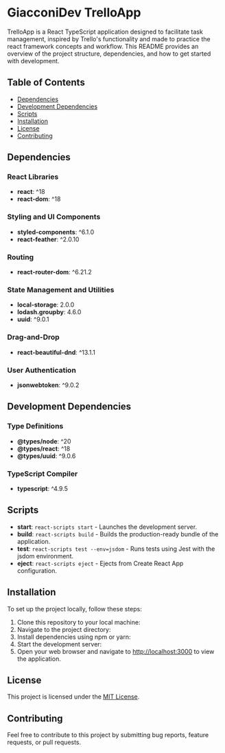 # GiacconiDev TrelloApp

TrelloApp is a React TypeScript application designed to facilitate task management, inspired by Trello's functionality and made to practice the react framework concepts and workflow. This README provides an overview of the project structure, dependencies, and how to get started with development.

## Table of Contents

- [Dependencies](#dependencies)
- [Development Dependencies](#development-dependencies)
- [Scripts](#scripts)
- [Installation](#installation)
- [License](#license)
- [Contributing](#contributing)

## Dependencies

### React Libraries
- **react**: ^18
- **react-dom**: ^18

### Styling and UI Components
- **styled-components**: ^6.1.0
- **react-feather**: ^2.0.10

### Routing
- **react-router-dom**: ^6.21.2

### State Management and Utilities
- **local-storage**: 2.0.0
- **lodash.groupby**: 4.6.0
- **uuid**: ^9.0.1

### Drag-and-Drop
- **react-beautiful-dnd**: ^13.1.1

### User Authentication
- **jsonwebtoken**: ^9.0.2

## Development Dependencies

### Type Definitions
- **@types/node**: ^20
- **@types/react**: ^18
- **@types/uuid**: ^9.0.6

### TypeScript Compiler
- **typescript**: ^4.9.5

## Scripts

- **start**: `react-scripts start` - Launches the development server.
- **build**: `react-scripts build` - Builds the production-ready bundle of the application.
- **test**: `react-scripts test --env=jsdom` - Runs tests using Jest with the jsdom environment.
- **eject**: `react-scripts eject` - Ejects from Create React App configuration.

## Installation

To set up the project locally, follow these steps:

1. Clone this repository to your local machine:
2. Navigate to the project directory:
3. Install dependencies using npm or yarn:
4. Start the development server:
5. Open your web browser and navigate to [http://localhost:3000](http://localhost:3000) to view the application.

## License

This project is licensed under the [MIT License](LICENSE).

## Contributing

Feel free to contribute to this project by submitting bug reports, feature requests, or pull requests.


